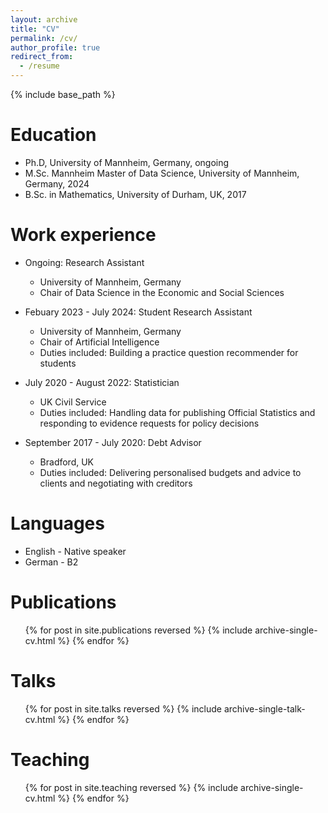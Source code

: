 ```yaml
---
layout: archive
title: "CV"
permalink: /cv/
author_profile: true
redirect_from:
  - /resume
---
```


{% include base_path %}

Education
======
* Ph.D, University of Mannheim, Germany, ongoing
* M.Sc. Mannheim Master of Data Science, University of Mannheim, Germany, 2024
* B.Sc. in Mathematics, University of Durham, UK, 2017

Work experience
======
* Ongoing: Research Assistant
  * University of Mannheim, Germany
  * Chair of Data Science in the Economic and Social Sciences

* Febuary 2023 - July 2024: Student Research Assistant
  * University of Mannheim, Germany
  * Chair of Artificial Intelligence
  * Duties included: Building a practice question recommender for students

* July 2020 - August 2022: Statistician
  * UK Civil Service
  * Duties included: Handling data for publishing Official Statistics and responding to evidence requests for policy decisions
  
* September 2017 - July 2020: Debt Advisor
  * Bradford, UK
  * Duties included: Delivering personalised budgets and advice to clients and negotiating with creditors

Languages
======
* English - Native speaker
* German - B2

Publications
======
  <ul>{% for post in site.publications reversed %}
    {% include archive-single-cv.html %}
  {% endfor %}</ul>
  
Talks
======
  <ul>{% for post in site.talks reversed %}
    {% include archive-single-talk-cv.html  %}
  {% endfor %}</ul>
  
Teaching
======
  <ul>{% for post in site.teaching reversed %}
    {% include archive-single-cv.html %}
  {% endfor %}</ul>


